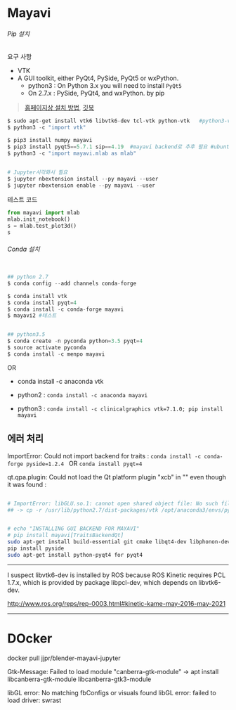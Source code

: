 # Mayavi 

###### Pip 설치 

요구 사항 
- VTK
- A GUI toolkit, either PyQt4, PySide, PyQt5 or wxPython.
    - python3 : On Python 3.x you will need to install `PyQt5`
    - On 2.7.x :  PySide, PyQt4, and wxPython. by pip

> [홈페이지상 설치 방법](http://docs.enthought.com/mayavi/mayavi/installation.html#), [깃북](https://adioshun.gitbooks.io/pcl/content/visualization.html) 

```python
$ sudo apt-get install vtk6 libvtk6-dev tcl-vtk python-vtk   #python3-vtk는 없음 
$ python3 -c "import vtk"

$ pip3 install numpy mayavi
$ pip3 install pyqt5==5.7.1 sip==4.19  #mayavi backend로 추후 필요 #ubuntu 16.04, pyqt5
$ python3 -c "import mayavi.mlab as mlab"


# Jupyter시각화시 필요 
$ jupyter nbextension install --py mayavi --user
$ jupyter nbextension enable --py mayavi --user
```

테스트 코드 

```python 
from mayavi import mlab
mlab.init_notebook()
s = mlab.test_plot3d()
s
```

###### Conda 설치  


```python 

## python 2.7
$ conda config --add channels conda-forge

$ conda install vtk
$ conda install pyqt=4
$ conda install -c conda-forge mayavi 
$ mayavi2 #테스트 


## python3.5
$ conda create -n pyconda python=3.5 pyqt=4
$ source activate pyconda
$ conda install -c menpo mayavi


```
OR 
- conda install -c anaconda vtk 

- python2 : `conda install -c anaconda mayavi`
- python3 : `conda install -c clinicalgraphics vtk=7.1.0; pip install mayavi`


## 에러 처리 

ImportError: Could not import backend for traits : `conda install -c conda-forge pyside=1.2.4 ` OR `conda install pyqt=4`

qt.qpa.plugin: Could not load the Qt platform plugin "xcb" in "" even though it was found : 




```bash

# ImportError: libGLU.so.1: cannot open shared object file: No such file or director
## -> cp -r /usr/lib/python2.7/dist-packages/vtk /opt/anaconda3/envs/python2_gpu/lib/python2.7/site-packages/


# echo "INSTALLING GUI BACKEND FOR MAYAVI"
# pip install mayavi[TraitsBackendQt]
sudo apt-get install build-essential git cmake libqt4-dev libphonon-dev python2.7-dev libxml2-dev libxslt1-dev qtmobility-dev libqtwebkit-dev
pip install pyside
sudo apt-get install python-pyqt4 for pyqt4

```


---

I suspect libvtk6-dev is installed by ROS because ROS Kinetic requires PCL 1.7.x, which is provided by package libpcl-dev, which depends on libvtk6-dev.

http://www.ros.org/reps/rep-0003.html#kinetic-kame-may-2016-may-2021


---
# DOcker 

docker pull jjpr/blender-mayavi-jupyter

Gtk-Message: Failed to load module "canberra-gtk-module" -> apt install libcanberra-gtk-module libcanberra-gtk3-module

libGL error: No matching fbConfigs or visuals found
libGL error: failed to load driver: swrast



